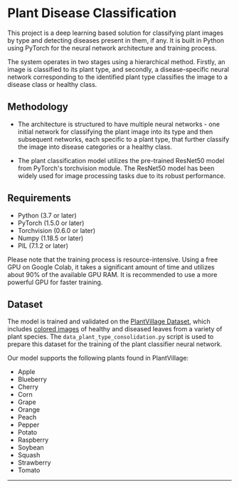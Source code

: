 # Plant Disease Classification

This project is a deep learning based solution for classifying plant images by type and detecting diseases present in them, if any. It is built in Python using PyTorch for the neural network architecture and training process.

The system operates in two stages using a hierarchical method. Firstly, an image is classified to its plant type, and secondly, a disease-specific neural network corresponding to the identified plant type classifies the image to a disease class or healthy class.

## Methodology

- The architecture is structured to have multiple neural networks - one initial network for classifying the plant image into its type and then subsequent networks, each specific to a plant type, that further classify the image into disease categories or a healthy class.

- The plant classification model utilizes the pre-trained ResNet50 model from PyTorch's torchvision module. The ResNet50 model has been widely used for image processing tasks due to its robust performance.

## Requirements

- Python (3.7 or later)
- PyTorch (1.5.0 or later)
- Torchvision (0.6.0 or later)
- Numpy (1.18.5 or later)
- PIL (7.1.2 or later)

Please note that the training process is resource-intensive. Using a free GPU on Google Colab, it takes a significant amount of time and utilizes about 90% of the available GPU RAM. It is recommended to use a more powerful GPU for faster training.

## Dataset

The model is trained and validated on the [PlantVillage Dataset](https://github.com/spMohanty/PlantVillage-Dataset/), which includes [colored images](https://github.com/spMohanty/PlantVillage-Dataset/tree/master/raw/color) of healthy and diseased leaves from a variety of plant species. The `data_plant_type_consolidation.py` script is used to prepare this dataset for the training of the plant classifier neural network.

Our model supports the following plants found in PlantVillage:

- Apple
- Blueberry
- Cherry
- Corn
- Grape
- Orange
- Peach
- Pepper
- Potato
- Raspberry
- Soybean
- Squash
- Strawberry
- Tomato

---
